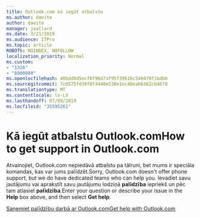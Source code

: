 ```yaml
---
title: Outlook.com kā iegūt atbalstu
ms.author: daeite
author: daeite
manager: joallard
ms.date: 3/21/2019
ms.audience: ITPro
ms.topic: article
ROBOTS: NOINDEX, NOFOLLOW
localization_priority: Normal
ms.custom:
- "1326"
- "8000080"
ms.openlocfilehash: 40bdd0d5ecf6f96d7af95f39616c540470f1bdb6
ms.sourcegitcommit: 7c0575fd30f0f4448e530e1ec40eabb362cb4670
ms.translationtype: MT
ms.contentlocale: lv-LV
ms.lasthandoff: 07/09/2019
ms.locfileid: "35595261"
---
```

# <a name="how-to-get-support-in-outlookcom"></a><span data-ttu-id="6e85d-102">Kā iegūt atbalstu Outlook.com</span><span class="sxs-lookup"><span data-stu-id="6e85d-102">How to get support in Outlook.com</span></span>

<span data-ttu-id="6e85d-103">Atvainojiet, Outlook.com nepiedāvā atbalstu pa tālruni, bet mums ir speciāla komandas, kas var jums palīdzēt.</span><span class="sxs-lookup"><span data-stu-id="6e85d-103">Sorry, Outlook.com doesn't offer phone support, but we do have dedicated teams who can help you.</span></span>
<span data-ttu-id="6e85d-104">Ievadiet savu jautājumu vai aprakstīt savu jautājumu lodziņā **palīdzība** iepriekš un pēc tam atlasiet **palīdzība**.</span><span class="sxs-lookup"><span data-stu-id="6e85d-104">Enter your question or describe your issue in the **Help** box above, and then select **Get help**.</span></span>

[<span data-ttu-id="6e85d-105">Saņemiet palīdzību darbā ar Outlook.com</span><span class="sxs-lookup"><span data-stu-id="6e85d-105">Get help with Outlook.com</span></span>](https://support.office.com/article/40676ad0-c831-45ac-a023-5be633be798d?wt.mc_id=Office_Outlook_com_Alchemy)
